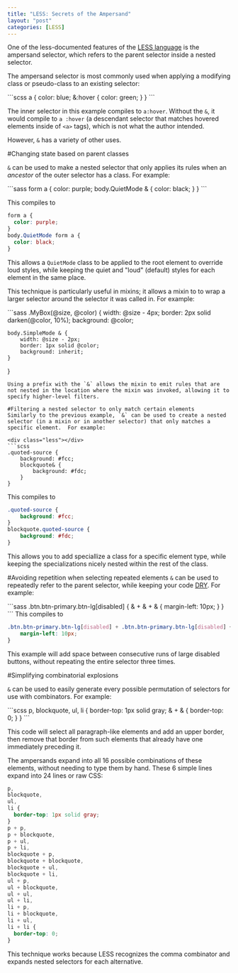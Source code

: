```yaml
---
title: "LESS: Secrets of the Ampersand"
layout: "post"
categories: [LESS]
---
```

One of the less-documented features of the [LESS language](http://lesscss.org) is the ampersand selector, which refers to the parent selector inside a nested selector.

The ampersand selector is most commonly used when applying a modifying class or pseudo-class to an existing selector:

<div class="less"></div>
```scss
a {
	color: blue;
	&:hover {
		color: green;
	}
}
```

The inner selector in this example compiles to `a:hover`.  Without the `&`, it would compile to `a :hover` (a descendant selector that matches hovered elements inside of `<a>` tags), 
  which is not what the author intended.

However, `&` has a variety of other uses.

#Changing state based on parent classes

`&` can be used to make a nested selector that only applies its rules when an _ancestor_ of the outer selector has a class.  For example:

<div class="less"></div>
```sass
form a {
	color: purple;
	body.QuietMode & {
		color: black;
	}
}
```

This compiles to

```css
form a {
  color: purple;
}
body.QuietMode form a {
  color: black;
}
```

This allows a `QuietMode` class to be applied to the root element to override loud styles, while keeping the quiet and "loud" (default) styles for each element in the same place.

This technique is particularly useful in mixins; it allows a mixin to to wrap a larger selector around the selector it was called in.  For example:

<div class="less"></div>
```sass
.MyBox(@size, @color) {
	width: @size - 4px;
	border: 2px solid darken(@color, 10%);
	background: @color;

	body.SimpleMode & {
		width: @size - 2px;
		border: 1px solid @color;
		background: inherit;
	}
}
```
Using a prefix with the `&` allows the mixin to emit rules that are not nested in the location where the mixin was invoked, allowing it to specify higher-level filters.

#Filtering a nested selector to only match certain elements
Similarly to the previous example, `&` can be used to create a nested selector (in a mixin or in another selector) that only matches a specific element.  For example:

<div class="less"></div>
```scss
.quoted-source {
	background: #fcc;
	blockquote& {
		background: #fdc;
	}
}
```

This compiles to 

```css
.quoted-source {
	background: #fcc;
}
blockquote.quoted-source {
	background: #fdc;
}
```

This allows you to add speciallize a class for a specific element type, while keeping the specializations nicely nested within the rest of the class.

#Avoiding repetition when selecting repeated elements
`&` can be used to repeatedly refer to the parent selector, while keeping your code [DRY](http://en.wikipedia.org/wiki/Don%27t_repeat_yourself "Don't repeat yourself").  For example:

<div class="less"></div>
```sass
.btn.btn-primary.btn-lg[disabled] {
	& + & + & {
		margin-left: 10px;
	}
}
```
This compiles to

```css
.btn.btn-primary.btn-lg[disabled] + .btn.btn-primary.btn-lg[disabled] + .btn.btn-primary.btn-lg[disabled] {
	margin-left: 10px;
}
```

This example will add space between consecutive runs of large disabled buttons, without repeating the entire selector three times.

#Simplifying combinatorial explosions

`&` can be used to easily generate every possible permutation of selectors for use with combinators.  For example:

<div class="less"></div>
```scss
p, blockquote, ul, li {
	border-top: 1px solid gray;
	& + & {
		border-top: 0;
	}
}
```

This code will select all paragraph-like elements and add an upper border, then remove that border from such elements that already have one immediately preceding it.

The ampersands expand into all 16 possible combinations of these elements, without needing to type them by hand.  These 6 simple lines expand into 24 lines or raw CSS:

```css
p,
blockquote,
ul,
li {
  border-top: 1px solid gray;
}
p + p,
p + blockquote,
p + ul,
p + li,
blockquote + p,
blockquote + blockquote,
blockquote + ul,
blockquote + li,
ul + p,
ul + blockquote,
ul + ul,
ul + li,
li + p,
li + blockquote,
li + ul,
li + li {
  border-top: 0;
}
```

This technique works because LESS recognizes the comma combinator and expands nested selectors for each alternative.